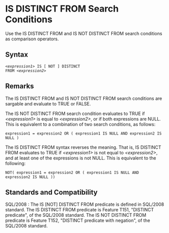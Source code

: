 <!-- loioa3593ef084f2101587cccb33b61e47ac -->

# IS DISTINCT FROM Search Conditions

Use the IS DISTINCT FROM and IS NOT DISTINCT FROM search conditions as comparison operators.



## Syntax

<code><i class="varname">&lt;expression1&gt;</i> IS [ NOT ] DISTINCT FROM <i class="varname">&lt;expression2&gt;</i></code>



## Remarks

The IS DISTINCT FROM and IS NOT DISTINCT FROM search conditions are sargable and evaluate to TRUE or FALSE.

The IS NOT DISTINCT FROM search condition evaluates to TRUE if *<expression1\>* is equal to *<expression2\>*, or if both expressions are NULL. This is equivalent to a combination of two search conditions, as follows:

```
expression1 = expression2 OR ( expression1 IS NULL AND expression2 IS NULL )
```

The IS DISTINCT FROM syntax reverses the meaning. That is, IS DISTINCT FROM evaluates to TRUE if *<expression1\>* is not equal to *<expression2\>*, and at least one of the expressions is not NULL. This is equivalent to the following:

```
NOT( expression1 = expression2 OR ( expression1 IS NULL AND expression2 IS NULL ))
```



## Standards and Compatibility

SQL/2008
:   The IS \[NOT\] DISTINCT FROM predicate is defined in SQL/2008 standard. The IS DISTINCT FROM predicate is Feature T151, "DISTINCT predicate", of the SQL/2008 standard. The IS NOT DISTINCT FROM predicate is Feature T152, "DISTINCT predicate with negation", of the SQL/2008 standard.


